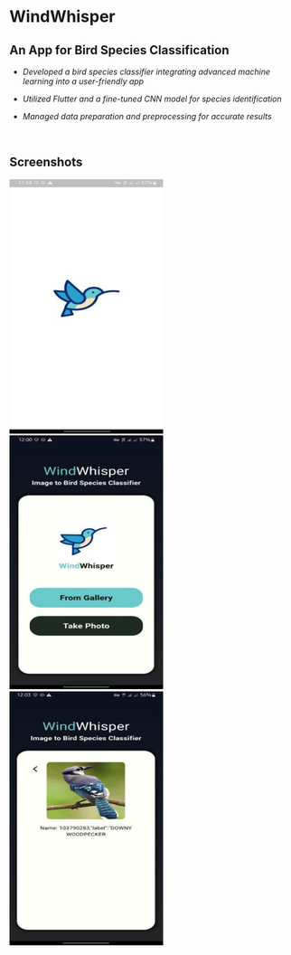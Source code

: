 # WindWhisper

## An App for Bird Species Classification

- *Developed a bird species classifier integrating advanced machine learning into a user-friendly app*

- *Utilized Flutter and a fine-tuned CNN model for species identification*

- *Managed data preparation and preprocessing for accurate results*

<br>

## Screenshots
<span>
<img src="https://github.com/Sajid064/WindWhisper/blob/main/Screenshots/1.JPG" width = "272" height = "450"/>
<img src="https://github.com/Sajid064/WindWhisper/blob/main/Screenshots/2.JPG" width = "272" height = "450"/>
<img src="https://github.com/Sajid064/WindWhisper/blob/main/Screenshots/3.JPG" width = "272" height = "450"/>
</span>

